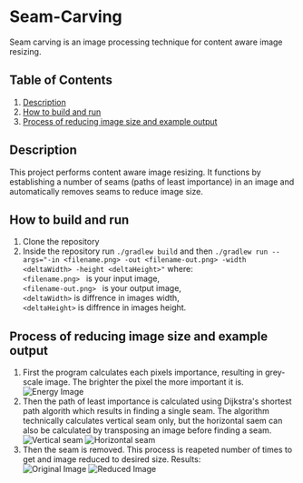 # Seam-Carving
Seam carving is an image processing technique for content aware image resizing.

## Table of Contents
1. [Description](#description)
2. [How to build and run](#build)
3. [Process of reducing image size and example output](#example)

<div id="description">

## Description
This project performs content aware image resizing. It functions by establishing a number of seams (paths of least importance) in an image and automatically removes seams to reduce image size.

<div id="build">
  
## How to build and run 

1. Clone the repository
2. Inside the repository run ```./gradlew build``` and then ```./gradlew run --args="-in <filename.png> -out <filename-out.png> -width <deltaWidth> -height <deltaHeight>"``` where: <br/>
```<filename.png> ``` is your input image, <br/>
```<filename-out.png> ``` is your output image, <br/>
```<deltaWidth>``` is diffrence in images width, <br/>
```<deltaHeight>``` is diffrence in images height. <br/>



<div id="example">
  
## Process of reducing image size and example output

1. First the program calculates each pixels importance, resulting in grey-scale image. The brighter the pixel the more important it is.<br/>
![Energy Image](images/trees-energy.png)
2. Then the path of least importance is calculated using Dijkstra's shortest path algorith which results in finding a single seam. The algorithm technically calculates vertical seam only, but the horizontal saem can also be calculated by transposing an image before finding a seam.<br/>
![Vertical seam](images/trees-verticalseam.png)
![Horizontal seam](images/trees-horizontalseam.png)
3. Then the seam is removed. This process is reapeted number of times to get and image reduced to desired size. Results: <br/>
![Original Image](images/trees.png)
![Reduced Image](images/trees-reduced.png)



